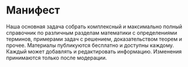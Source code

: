 # Манифест

Наша основная задача собрать комплексный и максимально полный справочник по различным разделам математики с определениями терминов, примерами задач с решением, доказательством теорем и прочее. Материалы публикуются бесплатно и доступны каждому. Каждый может добавлять и редактировать информацию. Изменения принимаются только после модерации. 